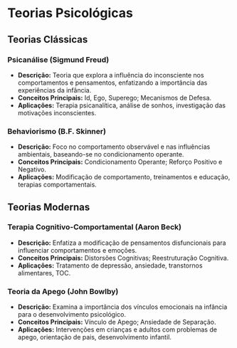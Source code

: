 # Teorias Psicológicas

## Teorias Clássicas
### Psicanálise (Sigmund Freud)
- **Descrição:** Teoria que explora a influência do inconsciente nos comportamentos e pensamentos, enfatizando a importância das experiências da infância.
- **Conceitos Principais:** Id, Ego, Superego; Mecanismos de Defesa.
- **Aplicações:** Terapia psicanalítica, análise de sonhos, investigação das motivações inconscientes.

### Behaviorismo (B.F. Skinner)
- **Descrição:** Foco no comportamento observável e nas influências ambientais, baseando-se no condicionamento operante.
- **Conceitos Principais:** Condicionamento Operante; Reforço Positivo e Negativo.
- **Aplicações:** Modificação de comportamento, treinamentos e educação, terapias comportamentais.

## Teorias Modernas
### Terapia Cognitivo-Comportamental (Aaron Beck)
- **Descrição:** Enfatiza a modificação de pensamentos disfuncionais para influenciar comportamentos e emoções.
- **Conceitos Principais:** Distorsões Cognitivas; Reestruturação Cognitiva.
- **Aplicações:** Tratamento de depressão, ansiedade, transtornos alimentares, TOC.

### Teoria da Apego (John Bowlby)
- **Descrição:** Examina a importância dos vínculos emocionais na infância para o desenvolvimento psicológico.
- **Conceitos Principais:** Vínculo de Apego; Ansiedade de Separação.
- **Aplicações:** Intervenções em crianças e adultos com problemas de apego, orientação de pais, desenvolvimento infantil.
